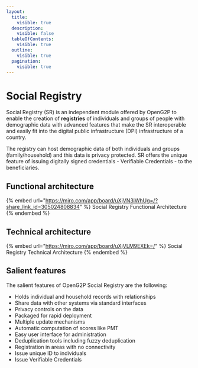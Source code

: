 ```yaml
---
layout:
  title:
    visible: true
  description:
    visible: false
  tableOfContents:
    visible: true
  outline:
    visible: true
  pagination:
    visible: true
---
```


# Social Registry

Social Registry (SR) is an independent module offered by OpenG2P to enable the creation of **registries** of individuals and groups of people with demographic data with advanced features that make the SR interoperable and easily fit into the digital public infrastructure (DPI) infrastructure of a country.&#x20;

The registry can host demographic data of both individuals and groups (family/household) and this data is privacy protected.  SR offers the unique feature of issuing digitally signed credentials - Verifiable Credentials - to the beneficiaries.

## Functional architecture

{% embed url="https://miro.com/app/board/uXjVN3lWhUg=/?share_link_id=305024808834" %}
Social Registry Functional Architecture
{% endembed %}

## Technical architecture



{% embed url="https://miro.com/app/board/uXjVLM9EXEk=/" %}
Social Registry Technical Architecture&#x20;
{% endembed %}

## Salient features

The salient features of OpenG2P Social Registry are the following:

* Holds individual and household records with relationships
* Share data with other systems via standard interfaces
* Privacy controls on the data
* Packaged for rapid deployment
* Multiple update mechanisms&#x20;
* Automatic computation of scores like PMT
* Easy user interface for administration
* Deduplication tools including fuzzy deduplication
* Registration in areas with no connectivity
* Issue unique ID to individuals
* Issue Verifiable Credentials



